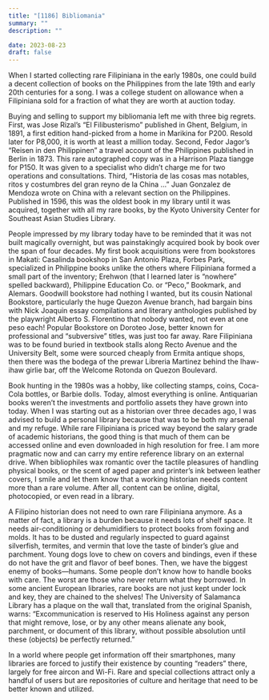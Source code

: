 ```yaml
---
title: "[1186] Bibliomania"
summary: ""
description: ""

date: 2023-08-23
draft: false
---
```


When I started collecting rare Filipiniana in the early 1980s, one could build a decent collection of books on the Philippines from the late 19th and early 20th centuries for a song. I was a college student on allowance when a Filipiniana sold for a fraction of what they are worth at auction today.

Buying and selling to support my bibliomania left me with three big regrets. First, was Jose Rizal’s “El Filibusterismo” published in Ghent, Belgium, in 1891, a first edition hand-picked from a home in Marikina for P200. Resold later for P8,000, it is worth at least a million today. Second, Fedor Jagor’s “Reisen in den Philippinen” a travel account of the Philippines published in Berlin in 1873. This rare autographed copy was in a Harrison Plaza tiangge for P150. It was given to a specialist who didn’t charge me for two operations and consultations. Third, “Historia de las cosas mas notables, ritos y costumbres del gran reyno de la China …” Juan Gonzalez de Mendoza wrote on China with a relevant section on the Philippines. Published in 1596, this was the oldest book in my library until it was acquired, together with all my rare books, by the Kyoto University Center for Southeast Asian Studies Library.

People impressed by my library today have to be reminded that it was not built magically overnight, but was painstakingly acquired book by book over the span of four decades. My first book acquisitions were from bookstores in Makati: Casalinda bookshop in San Antonio Plaza, Forbes Park, specialized in Philippine books unlike the others where Filipiniana formed a small part of the inventory; Erehwon (that I learned later is “nowhere” spelled backward), Philippine Education Co. or “Peco,” Bookmark, and Alemars. Goodwill bookstore had nothing I wanted, but its cousin National Bookstore, particularly the huge Quezon Avenue branch, had bargain bins with Nick Joaquin essay compilations and literary anthologies published by the playwright Alberto S. Florentino that nobody wanted, not even at one peso each! Popular Bookstore on Doroteo Jose, better known for professional and “subversive” titles, was just too far away. Rare Filipiniana was to be found buried in textbook stalls along Recto Avenue and the University Belt, some were sourced cheaply from Ermita antique shops, then there was the bodega of the prewar Libreria Martinez behind the Ihaw-ihaw girlie bar, off the Welcome Rotonda on Quezon Boulevard.

Book hunting in the 1980s was a hobby, like collecting stamps, coins, Coca-Cola bottles, or Barbie dolls. Today, almost everything is online. Antiquarian books weren’t the investments and portfolio assets they have grown into today. When I was starting out as a historian over three decades ago, I was advised to build a personal library because that was to be both my arsenal and my refuge. While rare Filipiniana is priced way beyond the salary grade of academic historians, the good thing is that much of them can be accessed online and even downloaded in high resolution for free. I am more pragmatic now and can carry my entire reference library on an external drive. When bibliophiles wax romantic over the tactile pleasures of handling physical books, or the scent of aged paper and printer’s ink between leather covers, I smile and let them know that a working historian needs content more than a rare volume. After all, content can be online, digital, photocopied, or even read in a library.

A Filipino historian does not need to own rare Filipiniana anymore. As a matter of fact, a library is a burden because it needs lots of shelf space. It needs air-conditioning or dehumidifiers to protect books from foxing and molds. It has to be dusted and regularly inspected to guard against silverfish, termites, and vermin that love the taste of binder’s glue and parchment. Young dogs love to chew on covers and bindings, even if these do not have the grit and flavor of beef bones. Then, we have the biggest enemy of books—humans. Some people don’t know how to handle books with care. The worst are those who never return what they borrowed. In some ancient European libraries, rare books are not just kept under lock and key, they are chained to the shelves! The University of Salamanca Library has a plaque on the wall that, translated from the original Spanish, warns: “Excommunication is reserved to His Holiness against any person that might remove, lose, or by any other means alienate any book, parchment, or document of this library, without possible absolution until these (objects) be perfectly returned.”

In a world where people get information off their smartphones, many libraries are forced to justify their existence by counting “readers” there, largely for free aircon and Wi-Fi. Rare and special collections attract only a handful of users but are repositories of culture and heritage that need to be better known and utilized.
